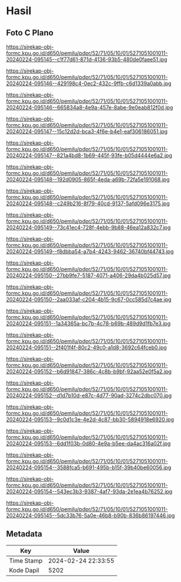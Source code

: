 # Hasil

## Foto C Plano

https://sirekap-obj-formc.kpu.go.id/d650/pemilu/pdpr/52/71/05/10/01/5271051001011-20240224-095145--c1f77d61-871d-4136-93b5-480de0faee51.jpg

https://sirekap-obj-formc.kpu.go.id/d650/pemilu/pdpr/52/71/05/10/01/5271051001011-20240224-095146--429198c4-0ec2-432c-9ffb-c6d1339a0abb.jpg

https://sirekap-obj-formc.kpu.go.id/d650/pemilu/pdpr/52/71/05/10/01/5271051001011-20240224-095146--665834a8-4e9a-457e-8abe-9e0eab812f0d.jpg

https://sirekap-obj-formc.kpu.go.id/d650/pemilu/pdpr/52/71/05/10/01/5271051001011-20240224-095147--15c12d2d-bca3-4f6e-b4e1-eaf306186051.jpg

https://sirekap-obj-formc.kpu.go.id/d650/pemilu/pdpr/52/71/05/10/01/5271051001011-20240224-095147--821a4bd8-1b69-445f-93fe-b05d4444e6a2.jpg

https://sirekap-obj-formc.kpu.go.id/d650/pemilu/pdpr/52/71/05/10/01/5271051001011-20240224-095148--192d0905-865f-4eda-a69b-72fa5e191068.jpg

https://sirekap-obj-formc.kpu.go.id/d650/pemilu/pdpr/52/71/05/10/01/5271051001011-20240224-095148--c249b216-8f79-40cd-9137-5afd096e3175.jpg

https://sirekap-obj-formc.kpu.go.id/d650/pemilu/pdpr/52/71/05/10/01/5271051001011-20240224-095149--73c41ec4-728f-4ebb-9b88-46ea12a832c7.jpg

https://sirekap-obj-formc.kpu.go.id/d650/pemilu/pdpr/52/71/05/10/01/5271051001011-20240224-095149--f8dbba54-a7b4-4243-9462-36740bf44743.jpg

https://sirekap-obj-formc.kpu.go.id/d650/pemilu/pdpr/52/71/05/10/01/5271051001011-20240224-095150--27bb9fe7-5187-4071-a406-29da4b025d57.jpg

https://sirekap-obj-formc.kpu.go.id/d650/pemilu/pdpr/52/71/05/10/01/5271051001011-20240224-095150--2aa033af-c204-4b15-9c67-0cc585d7c4ae.jpg

https://sirekap-obj-formc.kpu.go.id/d650/pemilu/pdpr/52/71/05/10/01/5271051001011-20240224-095151--1a34365a-bc7b-4c78-b69b-489d9d1fb7e3.jpg

https://sirekap-obj-formc.kpu.go.id/d650/pemilu/pdpr/52/71/05/10/01/5271051001011-20240224-095151--2f401f4f-80c2-49c0-a1d8-3692c64fceb0.jpg

https://sirekap-obj-formc.kpu.go.id/d650/pemilu/pdpr/52/71/05/10/01/5271051001011-20240224-095152--b6d91847-386c-4c8b-b9bf-92aa52e0f5a2.jpg

https://sirekap-obj-formc.kpu.go.id/d650/pemilu/pdpr/52/71/05/10/01/5271051001011-20240224-095152--d1d7b10d-e87c-4d77-90ad-3274c2dbc070.jpg

https://sirekap-obj-formc.kpu.go.id/d650/pemilu/pdpr/52/71/05/10/01/5271051001011-20240224-095153--9c0d1c3e-4e2d-4c87-bb30-5894918e6920.jpg

https://sirekap-obj-formc.kpu.go.id/d650/pemilu/pdpr/52/71/05/10/01/5271051001011-20240224-095153--6dd1f03b-0d80-4e9a-b5ee-da4ac316a02f.jpg

https://sirekap-obj-formc.kpu.go.id/d650/pemilu/pdpr/52/71/05/10/01/5271051001011-20240224-095154--3588fca5-b691-495b-b15f-39b40be60056.jpg

https://sirekap-obj-formc.kpu.go.id/d650/pemilu/pdpr/52/71/05/10/01/5271051001011-20240224-095154--543ec3b3-9387-4af7-93da-2e1ea4b76252.jpg

https://sirekap-obj-formc.kpu.go.id/d650/pemilu/pdpr/52/71/05/10/01/5271051001011-20240224-095145--5dc33b76-5a0e-46b8-b90b-836b86197446.jpg


## Metadata

| Key        | Value               |
| ---------- | ------------------- |
| Time Stamp | 2024-02-24 22:33:55 |
| Kode Dapil | 5202                |



